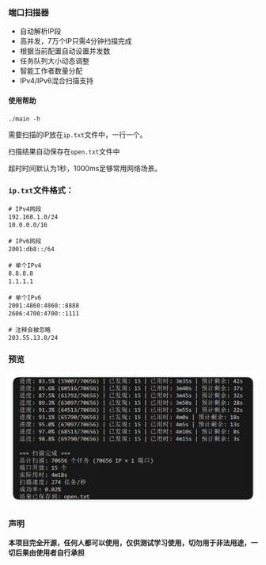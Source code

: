 ### 端口扫描器

- 自动解析IP段
- 高并发，7万个IP只需4分钟扫描完成
- 根据当前配置自动设置并发数
- 任务队列大小动态调整
- 智能工作者数量分配
- IPv4/IPv6混合扫描支持

#### 使用帮助
```
./main -h
```
需要扫描的IP放在`ip.txt`文件中，一行一个。

扫描结果自动保存在`open.txt`文件中

超时时间默认为1秒，1000ms足够常用网络场景。

### `ip.txt`文件格式：
```
# IPv4网段
192.168.1.0/24
10.0.0.0/16

# IPv6网段
2001:db8::/64

# 单个IPv4
8.8.8.8
1.1.1.1

# 单个IPv6
2001:4860:4860::8888
2606:4700:4700::1111

# 注释会被忽略
203.55.13.0/24
```

### 预览

![](/.github/demo.jpg)


### 声明

**本项目完全开源，任何人都可以使用，仅供测试学习使用，切勿用于非法用途，一切后果由使用者自行承担**
